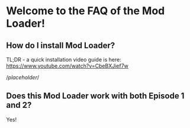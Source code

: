 # Welcome to the FAQ of the Mod Loader!

## How do I install Mod Loader?

TL;DR - a quick installation video guide is here: https://www.youtube.com/watch?v=CbeBXJief7w

/*placeholder*/

## Does this Mod Loader work with both Episode 1 and 2?

Yes!
